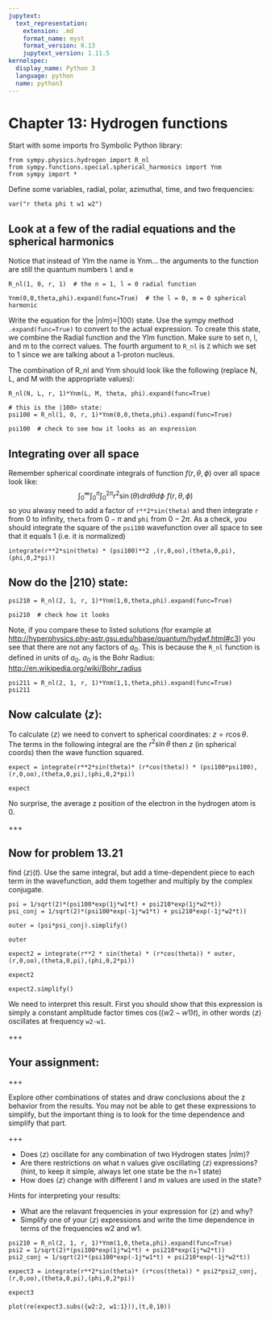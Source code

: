 ```yaml
---
jupytext:
  text_representation:
    extension: .md
    format_name: myst
    format_version: 0.13
    jupytext_version: 1.11.5
kernelspec:
  display_name: Python 3
  language: python
  name: python3
---
```


# Chapter 13: Hydrogen functions
Start with some imports fro Symbolic Python library:

```{code-cell} ipython3
from sympy.physics.hydrogen import R_nl
from sympy.functions.special.spherical_harmonics import Ynm
from sympy import *
```

Define some variables, radial, polar, azimuthal, time, and two frequencies:

```{code-cell} ipython3
var("r theta phi t w1 w2")
```

## Look at a few of the radial equations and the spherical harmonics
Notice that instead of Ylm the name is Ynm... the arguments to the function are still the quantum numbers `l` and `m`

```{code-cell} ipython3
R_nl(1, 0, r, 1)  # the n = 1, l = 0 radial function
```

```{code-cell} ipython3
Ynm(0,0,theta,phi).expand(func=True)  # the l = 0, m = 0 spherical harmonic
```

Write the equation for the $|nlm\rangle = |100\rangle$ state. Use the sympy method `.expand(func=True)` to convert to the actual expression. To create this state, we combine the Radial function and the Ylm function. Make sure to set n, l, and m to the correct values. The fourth argument to `R_nl` is `Z` which we set to 1 since we are talking about a 1-proton nucleus.

The combination of R_nl and Ynm should look like the following (replace N, L, and M with the appropriate values):

`R_nl(N, L, r, 1)*Ynm(L, M, theta, phi).expand(func=True)`

```{code-cell} ipython3
# this is the |100> state:
psi100 = R_nl(1, 0, r, 1)*Ynm(0,0,theta,phi).expand(func=True)
```

```{code-cell} ipython3
psi100  # check to see how it looks as an expression
```

## Integrating over all space
Remember spherical coordinate integrals of function $f(r,\theta,\phi)$ over all space look like: $$\int_0^\infty\int_0^\pi\int_0^{2\pi}r^2\sin(\theta)drd\theta d\phi \,\,f(r,\theta,\phi)$$ so you alwasy need to add a factor of `r**2*sin(theta)` and then integrate `r` from 0 to infinity, `theta` from $0-\pi$ and `phi` from $0-2\pi$. As a check, you should integrate the square of the `psi100` wavefunction over all space to see that it equals 1 (i.e. it is normalized)

```{code-cell} ipython3
integrate(r**2*sin(theta) * (psi100)**2 ,(r,0,oo),(theta,0,pi),(phi,0,2*pi))
```

## Now do the $|210\rangle$ state:

```{code-cell} ipython3
psi210 = R_nl(2, 1, r, 1)*Ynm(1,0,theta,phi).expand(func=True)
```

```{code-cell} ipython3
psi210  # check how it looks
```

Note, if you compare these to listed solutions (for example at http://hyperphysics.phy-astr.gsu.edu/hbase/quantum/hydwf.html#c3) you see that there are not any factors of $a_0$. This is because the `R_nl` function is defined in units of $a_0$. $a_0$ is the Bohr Radius: http://en.wikipedia.org/wiki/Bohr_radius

```{code-cell} ipython3
psi211 = R_nl(2, 1, r, 1)*Ynm(1,1,theta,phi).expand(func=True)
psi211
```

## Now calculate $\langle z \rangle$:
To calculate $\langle z \rangle$ we need to convert to spherical coordinates: $z = r\cos\theta$. The terms in the following integral are the $r^2\sin\theta$ then $z$ (in spherical coords) then the wave function squared.

```{code-cell} ipython3
expect = integrate(r**2*sin(theta)* (r*cos(theta)) * (psi100*psi100),(r,0,oo),(theta,0,pi),(phi,0,2*pi))
```

```{code-cell} ipython3
expect
```

No surprise, the average z position of the electron in the hydrogen atom is 0.

+++

## Now for problem 13.21
find $\langle z \rangle(t)$. Use the same integral, but add a time-dependent piece to each term in the wavefunction, add them together and multiply by the complex conjugate.

```{code-cell} ipython3
psi = 1/sqrt(2)*(psi100*exp(1j*w1*t) + psi210*exp(1j*w2*t))
psi_conj = 1/sqrt(2)*(psi100*exp(-1j*w1*t) + psi210*exp(-1j*w2*t))
```

```{code-cell} ipython3
outer = (psi*psi_conj).simplify()
```

```{code-cell} ipython3
outer
```

```{code-cell} ipython3
expect2 = integrate(r**2 * sin(theta) * (r*cos(theta)) * outer,(r,0,oo),(theta,0,pi),(phi,0,2*pi))
```

```{code-cell} ipython3
expect2
```

```{code-cell} ipython3
expect2.simplify()
```

We need to interpret this result. First you should show that this expression is simply a constant amplitude factor times $\cos((w2-w1)t)$, in other words $\langle z \rangle$ oscillates at frequency `w2-w1`.

+++

## Your assignment:

+++

Explore other combinations of states and draw conclusions about the z behavior from the results. You may not be able to get these expressions to simplify, but the important thing is to look for the time dependence and simplify that part.

+++

- Does $\langle z \rangle$ oscillate for any combination of two Hydrogen states $|nlm\rangle$?
- Are there restrictions on what n values give oscillating $\langle z \rangle$ expressions? (hint, to keep it simple, always let one state be the n=1 state)
- How does $\langle z \rangle$ change with different l and m values are used in the state?

Hints for interpreting your results:
- What are the relavant frequencies in your expression for $\langle z \rangle$ and why?
- Simplify one of your $\langle z \rangle$ expressions and write the time dependence in terms of the frequencies w2 and w1.

```{code-cell} ipython3
psi210 = R_nl(2, 1, r, 1)*Ynm(1,0,theta,phi).expand(func=True)
psi2 = 1/sqrt(2)*(psi100*exp(1j*w1*t) + psi210*exp(1j*w2*t))
psi2_conj = 1/sqrt(2)*(psi100*exp(-1j*w1*t) + psi210*exp(-1j*w2*t))
```

```{code-cell} ipython3
expect3 = integrate(r**2*sin(theta)* (r*cos(theta)) * psi2*psi2_conj,(r,0,oo),(theta,0,pi),(phi,0,2*pi))
```

```{code-cell} ipython3
expect3
```

```{code-cell} ipython3
plot(re(expect3.subs({w2:2, w1:1})),(t,0,10))
```

```{code-cell} ipython3

```
